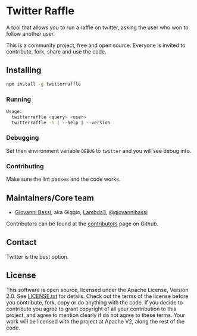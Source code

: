 # Twitter Raffle

A tool that allows you to run a raffle on twitter, asking the user who won to follow another user.

This is a community project, free and open source. Everyone is invited to contribute, fork, share and use the code.

## Installing

````bash
npm install -g twitterraffle
````

### Running

````bash
Usage:
  twitterraffle <query> <user>
  twitterraffle -h | --help | --version
````

### Debugging

Set then environment variable `DEBUG` to `twitter` and you will see debug info.

### Contributing

Make sure the lint passes and the code works.

## Maintainers/Core team

* [Giovanni Bassi](http://blog.lambda3.com.br/L3/giovannibassi/), aka Giggio, [Lambda3](http://www.lambda3.com.br), [@giovannibassi](https://twitter.com/giovannibassi)

Contributors can be found at the [contributors](https://github.com/Lambda3/twitterraffle/graphs/contributors) page on Github.

## Contact

Twitter is the best option.

## License

This software is open source, licensed under the Apache License, Version 2.0.
See [LICENSE.txt](https://github.com/Lambda3/twitterraffle/blob/master/LICENSE.txt) for details.
Check out the terms of the license before you contribute, fork, copy or do anything
with the code. If you decide to contribute you agree to grant copyright of all your contribution to this project, and agree to
mention clearly if do not agree to these terms. Your work will be licensed with the project at Apache V2, along the rest of the code.
